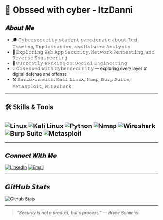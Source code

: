 #  🗿 Obssed with cyber - ItzDanni

## 𝑨𝒃𝒐𝒖𝒕 𝑴𝒆
-  🎓 𝙲𝚢𝚋𝚎𝚛𝚜𝚎𝚌𝚞𝚛𝚒𝚝𝚢 𝚜𝚝𝚞𝚍𝚎𝚗𝚝 𝚙𝚊𝚜𝚜𝚒𝚘𝚗𝚊𝚝𝚎 𝚊𝚋𝚘𝚞𝚝 𝚁𝚎𝚍 𝚃𝚎𝚊𝚖𝚒𝚗𝚐, 𝙴𝚡𝚙𝚕𝚘𝚒𝚝𝚊𝚝𝚒𝚘𝚗, 𝚊𝚗𝚍 𝙼𝚊𝚕𝚠𝚊𝚛𝚎 𝙰𝚗𝚊𝚕𝚢𝚜𝚒𝚜  
-  🚀 𝙴𝚡𝚙𝚕𝚘𝚛𝚒𝚗𝚐 𝚆𝚎𝚋 𝙰𝚙𝚙 𝚂𝚎𝚌𝚞𝚛𝚒𝚝𝚢, 𝙽𝚎𝚝𝚠𝚘𝚛𝚔 𝙿𝚎𝚗𝚝𝚎𝚜𝚝𝚒𝚗𝚐, 𝚊𝚗𝚍 𝚁𝚎𝚟𝚎𝚛𝚜𝚎 𝙴𝚗𝚐𝚒𝚗𝚎𝚎𝚛𝚒𝚗𝚐  
-  🎯 𝙲𝚞𝚛𝚛𝚎𝚗𝚝𝚕𝚢 𝚠𝚘𝚛𝚔𝚒𝚗𝚐 𝚘𝚗: 𝚂𝚘𝚌𝚒𝚊𝚕 𝙴𝚗𝚐𝚒𝚗𝚎𝚎𝚛𝚒𝚗𝚐  
-  💡 𝙾𝚋𝚜𝚎𝚜𝚜𝚎𝚍 𝚠𝚒𝚝𝚑 𝙲𝚢𝚋𝚎𝚛𝚜𝚎𝚌𝚞𝚛𝚒𝚝𝚢 — exploring every layer of digital defense and offense  
-  🛠 𝙷𝚊𝚗𝚍𝚜-𝚘𝚗 𝚠𝚒𝚝𝚑: 𝙺𝚊𝚕𝚒 𝙻𝚒𝚗𝚞𝚡, 𝙽𝚖𝚊𝚙, 𝙱𝚞𝚛𝚙 𝚂𝚞𝚒𝚝𝚎, 𝙼𝚎𝚝𝚊𝚜𝚙𝚕𝚘𝚒𝚝, 𝚆𝚒𝚛𝚎𝚜𝚑𝚊𝚛𝚔

---

## 🛠 Skills & Tools
![Linux](https://img.shields.io/badge/Linux-FCC624?logo=linux&logoColor=black)
![Kali Linux](https://img.shields.io/badge/Kali%20Linux-557C94?logo=kalilinux&logoColor=white)
![Python](https://img.shields.io/badge/Python-3776AB?logo=python&logoColor=white)
![Nmap](https://img.shields.io/badge/Nmap-00457C?logo=nmap&logoColor=white)
![Wireshark](https://img.shields.io/badge/Wireshark-1679A7?logo=wireshark&logoColor=white)
![Burp Suite](https://img.shields.io/badge/Burp%20Suite-FF6F00?logo=burpsuite&logoColor=white)
![Metasploit](https://img.shields.io/badge/Metasploit-000000?logo=metasploit&logoColor=white)
---

---

## 𝑪𝒐𝒏𝒏𝒆𝒄𝒕 𝑾𝒊𝒕𝒉 𝑴𝒆
[![LinkedIn](https://img.shields.io/badge/LinkedIn-0A66C2?logo=linkedin&logoColor=white)](https://www.linkedin.com/in/dnyaneshwaryadav7499)
[![Email](https://img.shields.io/badge/Gmail-Contact%20Me-red?logo=gmail&logoColor=white)](mailto:dnyaneshwar.cyber@gmail.com)

---

## 𝙂𝙞𝙩𝙃𝙪𝙗 𝙎𝙩𝙖𝙩𝙨
![GitHub Stats](https://github-readme-stats.vercel.app/api?username=ItzDanii&theme=dark&show_icons=true&cache_seconds=86400)  

---

> *“Security is not a product, but a process.” — Bruce Schneier*
